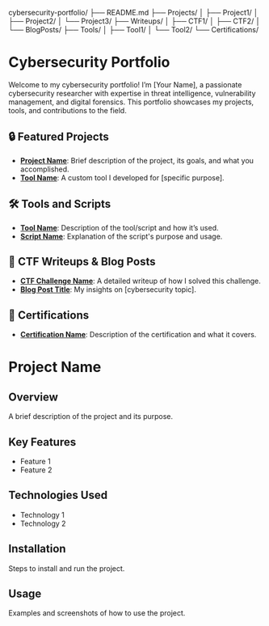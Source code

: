 cybersecurity-portfolio/
├── README.md
├── Projects/
│   ├── Project1/
│   ├── Project2/
│   └── Project3/
├── Writeups/
│   ├── CTF1/
│   ├── CTF2/
│   └── BlogPosts/
├── Tools/
│   ├── Tool1/
│   └── Tool2/
└── Certifications/




# Cybersecurity Portfolio

Welcome to my cybersecurity portfolio! I’m [Your Name], a passionate cybersecurity researcher with expertise in threat intelligence, vulnerability management, and digital forensics. This portfolio showcases my projects, tools, and contributions to the field.

## 🔒 Featured Projects
- **[Project Name](link-to-project)**: Brief description of the project, its goals, and what you accomplished.
- **[Tool Name](link-to-tool)**: A custom tool I developed for [specific purpose].

## 🛠️ Tools and Scripts
- **[Tool Name](link-to-tool-directory)**: Description of the tool/script and how it’s used.
- **[Script Name](link-to-script)**: Explanation of the script's purpose and usage.

## 📝 CTF Writeups & Blog Posts
- **[CTF Challenge Name](link-to-writeup)**: A detailed writeup of how I solved this challenge.
- **[Blog Post Title](link-to-blog-post)**: My insights on [cybersecurity topic].

## 📜 Certifications
- **[Certification Name](link-to-verification)**: Description of the certification and what it covers.

# Project Name

## Overview
A brief description of the project and its purpose.

## Key Features
- Feature 1
- Feature 2

## Technologies Used
- Technology 1
- Technology 2

## Installation
Steps to install and run the project.

## Usage
Examples and screenshots of how to use the project.

